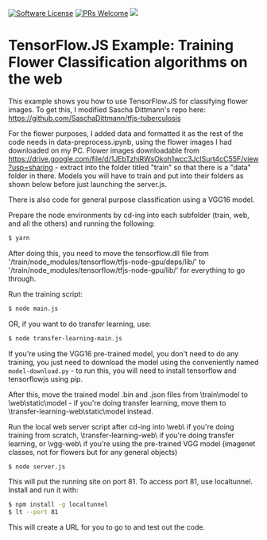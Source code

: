 [![Software License](https://img.shields.io/badge/license-MIT-brightgreen.svg?style=flat-square)](LICENSE)
[![PRs Welcome](https://img.shields.io/badge/PRs-welcome-brightgreen.svg?style=flat-square)](http://makeapullrequest.com)
[![](https://ga4gh.datainsights.cloud/api?repo=tfjs-tuberculosis)](https://github.com/SaschaDittmann/gaforgithub)

# TensorFlow.JS Example: Training Flower Classification algorithms on the web
This example shows you how to use TensorFlow.JS for classifying flower images. To get this, I modified Sascha Dittmann's repo here: https://github.com/SaschaDittmann/tfjs-tuberculosis

For the flower purposes, I added data and formatted it as the rest of the code needs in data-preprocess.ipynb, using the flower images I had downloaded on my PC. Flower images downloadable from https://drive.google.com/file/d/1JEbTzhiRWsOkoh1wcc3JclSurt4cC55F/view?usp=sharing - extract into the folder titled "train" so that there is a "data" folder in there. Models you will have to train and put into their folders as shown below before just launching the server.js.

There is also code for general purpose classification using a VGG16 model.

Prepare the node environments by cd-ing into each subfolder (train, web, and all the others) and running the following:
```sh
$ yarn
```

After doing this, you need to move the tensorflow.dll file from '/train/node_modules/tensorflow/tfjs-node-gpu/deps/lib/' to '/train/node_modules/tensorflow/tfjs-node-gpu/lib/' for everything to go through.

Run the training script:
```sh
$ node main.js
```
OR, if you want to do transfer learning, use:
```sh
$ node transfer-learning-main.js
```
If you're using the VGG16 pre-trained model, you don't need to do any training, you just need to download the model using the conveniently named `model-download.py` - to run this, you will need to install tensorflow and tensorflowjs using pip. 

After this, move the trained model .bin and .json files from \train\model to \web\static\model - if you're doing transfer learning, move them to \transfer-learning-web\static\model instead.

Run the local web server script after cd-ing into \web\ if you're doing training from scratch, \transfer-learning-web\ if you're doing transfer learning, or \vgg-web\ if you're using the pre-trained VGG model (imagenet classes, not for flowers but for any general objects)
```sh
$ node server.js
```

This will put the running site on port 81. To access port 81, use localtunnel. Install and run it with:
```sh
$ npm install -g localtunnel
$ lt --port 81
```
This will create a URL for you to go to and test out the code.

